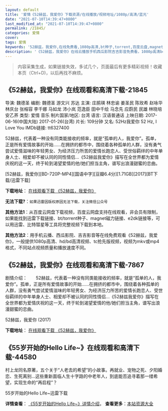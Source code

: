 ```yaml
---
layout: default
title: '爱情《52赫兹，我爱你》下载资源/在线播放/视频地址/1080p/高清/蓝光'
date: "2021-07-10T14:39:47+0800"
last_modified_at: "2021-07-10T14:39:47+0800"
permalink: /21845/
categories: 爱情
cover:
tags: 爱情
keywords: '52赫兹，我爱你,在线免费看,1080p高清,bt种子,torrent,百度云盘,magnet,磁力链,迅雷下载资源'
description: '《52赫兹，我爱你》在线云播放手机西瓜影院吉吉影音免费看，1080p高清bd/hd未删减完整版和tc抢先枪版，mkv/mp4格式，附带bt/torrent种子、magnet/磁力链、百度云盘、网盘资源迅雷下载链接'
---
```


>内容采集生成，如果链接失效，多试几个，页面最后有更多精彩视频！收藏本页（Ctrl+D)，以后再找不麻烦。


## 《52赫兹，我爱你》在线观看和高清下载-21845

导演: 魏德圣 编剧: 魏德圣 游文兴 苏达 主演: 庄鹃瑛 林忠谕 姜圣民 陈玫希 赵咏华 林庆台 张榕容 李千娜 马如龙 沛小岚 范逸臣 田中千绘 马念先 应蔚民 民雄 林晓培 安乙荞 类型: 爱情 音乐 制片国家/地区: 台湾 语言: 汉语普通话 上映日期: 2017-06-16(中国大陆) 2017-01-26(台湾) 片长: 109分钟 又名: 52Hz我爱你 52 Hz, I Love You IMDb链接: tt6327400

52赫兹，代表着一种没有同类能接收的频率，就是“孤单的人，我爱你”。孤单，正是所有爱情故事的开始……在拥挤的都市中，围绕着各种孤单的人群，没有勇气尝试爱情滋味的年轻男女、为经济压力所苦的爱情长跑恋人、受世俗羁绊的中年单身人士、相爱却不被认同的同性情侣…《52赫兹我爱你》描写在全世界都为爱情庆祝的这一天，终于轮到渴望爱情的他/她们担当主角，谱写出浪漫甜蜜的恋曲。


[52赫兹，我爱你][BD-720P-MP4][国语中字][豆瓣6.4分][1.71GB][2017][BT下载/迅雷下载]

**下载地址**： [在线观看下载 《52赫兹，我爱你》](https://www.btdx8.com/torrent/52hzwan_2017.html) 


**无法下载?**：`如果迅雷因版权原因无法下载，关注微信公众号 `

**其他方法1**：从百度云网盘下载视频，百度云网盘支持在线观看，非会员有限制，如果能找到迅雷下载链接、bt/torrent种子、magnet磁力链接、e2dk链接等，可以用迅雷、比特彗星等工具将完整视频下载到本地。

**其他方法2**：用手机云播、西瓜影院、吉吉影音等在线免费观看《52赫兹，我爱你》，一般提供1080p高清、hd/bd高清视频、tc抢先版视频，视频为mkv或mp4格式，不同站点视频质量和播放速度不同。


## 《52赫兹，我爱你》在线观看和高清下载-7867

剧情介绍：　　52赫兹，代表着一种没有同类能接收的频率，就是“孤单的人，我爱你”。孤单，正是所有爱情故事的开始……在拥挤的都市中，围绕着各种孤单的人群，没有勇气尝试爱情滋味的年轻男女、为经济压力所苦的爱情长跑恋人、受世俗羁绊的中年单身人士、相爱却不被认同的同性情侣…《52赫兹我爱你》描写在全世界都为爱情庆祝的这一天，终于轮到渴望爱情的他/她们担当主角，谱写出浪漫甜蜜的恋曲。


52赫兹，我爱你 (2017)

**下载地址**： [在线观看下载 《52赫兹，我爱你》](https://www.btbtdy.me/btdy/dy11271.html) 


## 《55岁开始的Hello Life~》在线观看和高清下载-44580

村上龙同名原著，五个关于“人老去的希望&rdquo;的小故事。再就业、宠物之死、夕阳婚恋、生死离别...这些重新面临人生十字路的中老年人，到底能否追寻着那一缕希望，实现生命的&ldquo;再启程&rdquo;？<!---剧情end--->


55岁开始的Hello Life~迅雷下载

**详情查看**： [《55岁开始的Hello Life~》详情介绍](/movie/44580/)， **查看更多**：[本站资源大全](/movie/t/all/)

